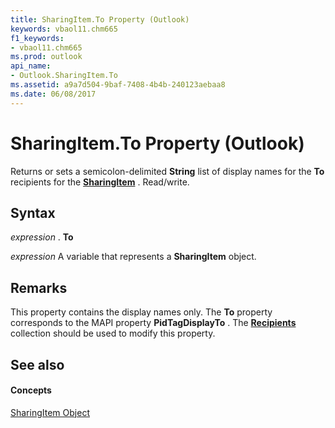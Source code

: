 ```yaml
---
title: SharingItem.To Property (Outlook)
keywords: vbaol11.chm665
f1_keywords:
- vbaol11.chm665
ms.prod: outlook
api_name:
- Outlook.SharingItem.To
ms.assetid: a9a7d504-9baf-7408-4b4b-240123aebaa8
ms.date: 06/08/2017
---
```



# SharingItem.To Property (Outlook)

Returns or sets a semicolon-delimited **String** list of display names for the **To** recipients for the **[SharingItem](sharingitem-object-outlook.md)** . Read/write.


## Syntax

 _expression_ . **To**

 _expression_ A variable that represents a **SharingItem** object.


## Remarks

This property contains the display names only. The **To** property corresponds to the MAPI property **PidTagDisplayTo** . The **[Recipients](recipients-object-outlook.md)** collection should be used to modify this property.


## See also


#### Concepts


[SharingItem Object](sharingitem-object-outlook.md)

